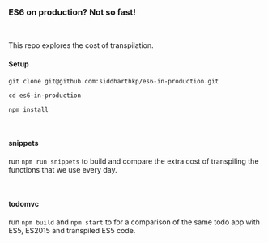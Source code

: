 ### ES6 on production? Not so fast!

&nbsp;

This repo explores the cost of transpilation.

#### Setup

```
git clone git@github.com:siddharthkp/es6-in-production.git

cd es6-in-production

npm install
```

&nbsp;

#### snippets

run `npm run snippets` to build and compare the extra cost of transpiling the functions that we use every day.

&nbsp;

#### todomvc

run `npm build` and `npm start` to for a comparison of the same todo app with ES5, ES2015 and transpiled ES5 code.
